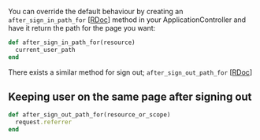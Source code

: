 You can override the default behaviour by creating an `after_sign_in_path_for` [[RDoc](http://rubydoc.info/github/plataformatec/devise/master/Devise/Controllers/Helpers:after_sign_in_path_for)] method in your ApplicationController and have it return the path for the page you want:

```ruby
def after_sign_in_path_for(resource)
  current_user_path
end
```

There exists a similar method for sign out; `after_sign_out_path_for` [[RDoc](http://rubydoc.info/github/plataformatec/devise/master/Devise/Controllers/Helpers:after_sign_out_path_for)]

## Keeping user on the same page after signing out

```ruby
def after_sign_out_path_for(resource_or_scope)
  request.referrer
end
```
